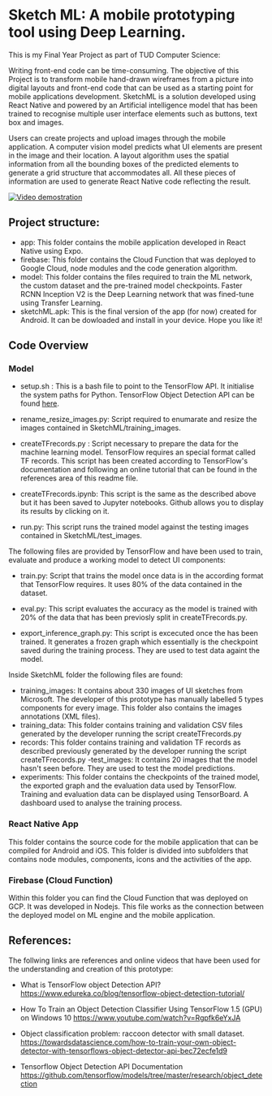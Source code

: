 # Sketch ML: A mobile prototyping tool using Deep Learning.
This is my Final Year Project as part of TUD Computer Science:

Writing front-end code can be time-consuming. The objective of this Project is to transform mobile hand-drawn wireframes from a picture into digital layouts and front-end code that can be used as a starting point for mobile applications development. SketchML is a solution developed using React Native and powered by an Artificial intelligence model that has been trained to recognise multiple user interface elements such as buttons, text box and images.

Users can create projects and upload images through the mobile application. A computer vision model predicts what UI elements are present in the image and their location. A layout algorithm uses the spatial information from all the bounding boxes of the predicted elements to generate a grid structure that accommodates all. All these pieces of information are used to generate React Native code reflecting the result.

[![Video demostration](https://img.youtube.com/vi/cl_jWwF0LNk/0.jpg)](http://www.youtube.com/watch?v=cl_jWwF0LNk)


## Project structure:
- app: This folder contains the mobile application developed in React Native using Expo.
- firebase: This folder contains the Cloud Function that was deployed to Google Cloud, node modules and the code generation     algorithm.
- model: This folder contains the files required to train the ML network, the custom dataset and the pre-trained model checkpoints. Faster RCNN Inception V2 is the Deep Learning network that was fined-tune using Transfer Learning. 
- sketchML.apk: This is the final version of the app (for now) created for Android. It can be dowloaded and install in your device. Hope you like it!
## Code Overview
### Model
- setup.sh : This is a bash file to point to the TensorFlow API. It initialise the system paths for Python. TensorFlow Object Detection API can be found [here](https://github.com/tensorflow/models/tree/master/research/object_detection).

- rename_resize_images.py: Script required to enumarate and resize the images contained in SketchML/training_images.

- createTFrecords.py : Script necessary to prepare the data for the machine learning model. TensorFlow requires an special format called TF records. This script has been created according to TensorFlow's documentation and following an online tutorial that can be found in the references area of this readme file. 

- createTFrecords.ipynb: This script is the same as the described above but it has been saved to Jupyter notebooks. Github allows you to display its results by clicking on it.

- run.py: This script runs the trained model against the testing images contained in SketchML/test_images.

The following files are provided by TensorFlow and have been used to train, evaluate and produce a working model to detect UI components:

- train.py: Script that trains the model once data is in the according format that TensorFlow requires. It uses 80% of the data contained in the dataset.

- eval.py: This script evaluates the accuracy as the model is trained with 20% of the data that has been previosly split in createTFrecords.py.

- export_inference_graph.py: This script is excecuted once the has been trained. It generates a frozen graph which essentially is the checkpoint saved during the training process. They are used to test data againt the model.

Inside SketchML folder the following files are found:
- training_images: It contains about 330 images of UI sketches from Microsoft. The developer of this prototype has manually labelled 5 types components for every image. This folder also contains the images annotations (XML files).
- training_data: This folder contains training and validation CSV files generated by the developer running the script createTFrecords.py
- records: This folder contains training and validation TF records as described previously generated by the developer running the script createTFrecords.py
-test_images: It contains 20 images that the model hasn't seen before. They are used to test the model predictions.
- experiments: This folder contains the checkpoints of the trained model, the exported graph and the evaluation data used by TensorFlow. Training and evaluation data can be displayed using TensorBoard. A dashboard used to analyse the training process.

### React Native App

This folder contains the source code for the mobile application that can be compiled for Android and iOS. This folder is divided into subfolders that contains node modules, components, icons and the activities of the app.

### Firebase (Cloud Function)

Within this folder you can find the Cloud Function that was deployed on GCP. It was developed in Nodejs. This file works as the connection between the deployed model on ML engine and the mobile application.

## References:
The follwing links are references and online videos that have been used for the understanding and creation of this prototype:

- What is TensorFlow object Detection API?
  https://www.edureka.co/blog/tensorflow-object-detection-tutorial/
  
- How To Train an Object Detection Classifier Using TensorFlow 1.5 (GPU) on Windows 10
  https://www.youtube.com/watch?v=Rgpfk6eYxJA
  
- Object classification problem: raccoon detector with small dataset.
  https://towardsdatascience.com/how-to-train-your-own-object-detector-with-tensorflows-object-detector-api-bec72ecfe1d9
  
- Tensorflow Object Detection API Documentation
  https://github.com/tensorflow/models/tree/master/research/object_detection

